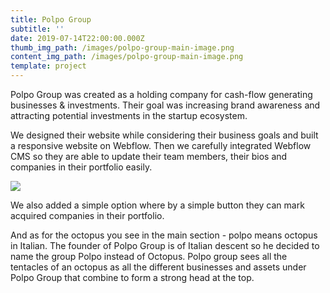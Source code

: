 ```yaml
---
title: Polpo Group
subtitle: ''
date: 2019-07-14T22:00:00.000Z
thumb_img_path: /images/polpo-group-main-image.png
content_img_path: /images/polpo-group-main-image.png
template: project
---
```

Polpo Group was created as a holding company for cash-flow generating businesses & investments. Their goal was increasing brand awareness and attracting potential investments in the startup ecosystem.

We designed their website while considering their business goals and built a responsive website on Webflow. Then we carefully integrated Webflow CMS so they are able to update their team members, their bios and companies in their portfolio easily.

![](/images/polpo-group-secondary-image.png)

We also added a simple option where by a simple button they can mark acquired companies in their portfolio.

And as for the octopus you see in the main section - polpo means octopus in Italian. The founder of Polpo Group is of Italian descent so he decided to name the group Polpo instead of Octopus. Polpo group sees all the tentacles of an octopus as all the different businesses and assets under Polpo Group that combine to form a strong head at the top.
